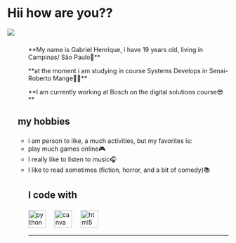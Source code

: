 

<h1 align="left">Hii how are you??</h1>

<img src = "https://th.bing.com/th/id/R.44b5f77b25abb1f33dc36b992965b8df?rik=LWVtFwmY2YPjgg&pid=ImgRaw&r=0"/>

###

<ol>
  <ul>
    <p align="left">**My name is Gabriel Henrique, i have 19 years old, living in Campinas/ São Paulo📌**</p>
<p>**at the moment i am studying in course Systems Develops in Senai-Roberto Mange👨‍🎓**</p>
<p>**I am currently working at Bosch on the digital solutions course😎**</p>
</ul>


<h2 align="left">my hobbies</h2>

###

<p> 
  <ul>
    <li>
  i am person to like, a much activities, but my favorites is: <br> 
    <li>play much games online🎮</li>  
    <li>I really like to listen to music🎧<br>  </li>
    <li>I like to read sometimes (fiction, horror, and a bit of comedy)📚 </li>
    

  </p>



<h2 align="left">I code with</h2>

###

<div align="left">
  <img src="https://cdn.jsdelivr.net/gh/devicons/devicon/icons/python/python-original.svg" height="40" alt="python logo"  />
  <img width="12" />
  <img src="https://cdn.jsdelivr.net/gh/devicons/devicon/icons/canva/canva-original.svg" height="40" alt="canva logo"  />
  <img width="12" />
  <img src="https://cdn.jsdelivr.net/gh/devicons/devicon/icons/html5/html5-original.svg" height="40" alt="html5 logo"  />
</div>

<hr>



###
